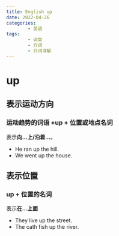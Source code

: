 ```yaml
---
title: English up
date: 2022-04-26
categories:
        - 英语
tags:
        - 词类
        - 介词
        - 介词详解
---
```


# up

## 表示运动方向

### 运动趋势的词语 +up + 位置或地点名词

表示**向...上/沿着...**。

- He ran up the hill.
- We went up the house.

## 表示位置

### up + 位置的名词

表示**在...上面**

- They live up the street.
- The cath fish up the river.
